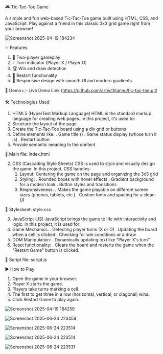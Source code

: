 🎮 Tic-Tac-Toe Game


A simple and fun web-based Tic-Tac-Toe game built using HTML, CSS, and JavaScript. Play against a friend in this classic 3x3 grid game right from your browser!

![Screenshot 2025-04-19 184234](https://github.com/user-attachments/assets/3187e4fc-148c-49c3-9056-00b7c28d9e7b)



✨ Features
1. 🎲 Two-player gameplay
2. 💡 Turn indicator (Player X / Player O)
3. 🏆 Win and draw detection
4. 🔄 Restart functionality
5. 📱 Responsive design with smooth UI and modern gradients.

🚀 Demo
👉 Live Demo Link (https://github.com/artwithtannu/tic-tac-toe.git)


🛠️ Technologies Used
1. HTML5 (HyperText Markup Language)
HTML is the standard markup language for creating web pages. In this project, it's used to:
  1.  Structure the layout of the page
  2.  Create the Tic-Tac-Toe board using a div grid or buttons
  3.  Define elements like:
        . Game title (<Tic-Tac-Toe>)
        . Game status display (whose turn it is)
        . Restart button
  4.  Provide semantic meaning to the content

📁 Main file: index.html



2. CSS (Cascading Style Sheets)
  CSS is used to style and visually design the game. In this project, CSS handles:
    1. Layout: Centering the game on the page and organizing the 3x3 grid
    2. Styling:
    .   Rounded boxes with hover effects
    .   Gradient background for a modern look
    .   Button styles and transitions
    3. Responsiveness:
    .     Makes the game playable on different screen sizes (phones, tablets, etc.)
    .     Custom fonts and spacing for a clean UI
       
📁 Stylesheet: style.css

3. JavaScript (JS)
JavaScript brings the game to life with interactivity and logic. In this project, it is used for:
1. Game Mechanics:
.   Detecting player turns (X or O)
.   Updating the board when a cell is clicked
.   Checking for win conditions or a draw
2. DOM Manipulation:
.   Dynamically updating text like "Player X's turn"
3. Reset functionality:
.   Clears the board and restarts the game when the "Restart Game" button is clicked.
   
📁 Script file: script.js


▶️ How to Play
1. Open the game in your browser.
2. Player X starts the game.
3. Players take turns marking a cell.
4. The first to get three in a row (horizontal, vertical, or diagonal) wins.
5. Click Restart Game to play again.

![Screenshot 2025-04-19 184259](https://github.com/user-attachments/assets/005c5762-c80d-4cd5-bdce-d59bb025907f)



![Screenshot 2025-06-24 223458](https://github.com/user-attachments/assets/01faa5d9-b552-4689-868b-66cd48a320ef)


![Screenshot 2025-06-24 223514](https://github.com/user-attachments/assets/06a5cdd2-4cea-4734-8c06-ff3080b4f8c2)


![Screenshot 2025-06-24 223514](https://github.com/user-attachments/assets/e158e906-144f-482d-92c3-fe56ba766f26)

![Screenshot 2025-06-24 223531](https://github.com/user-attachments/assets/01e7dcea-0d37-410b-a342-3fa5d440c564)




